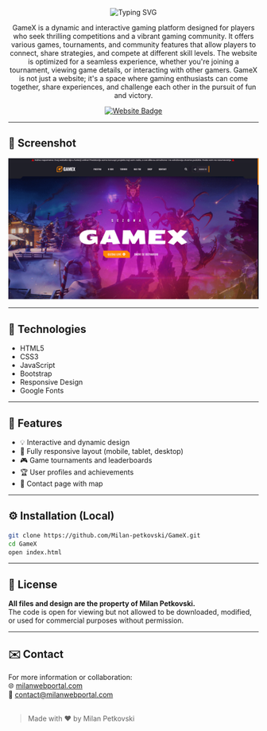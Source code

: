 <p align="center">
  <img src="https://readme-typing-svg.herokuapp.com?font=Fira+Code&size=35&duration=4000&pause=1000&color=fd8506&center=true&vCenter=true&width=500&lines=GameX+Platform;Gaming+Community;Join+the+Action!" alt="Typing SVG" />
</p>

<p align="center">
  GameX is a dynamic and interactive gaming platform designed for players who seek thrilling competitions and a vibrant gaming community. It offers various games, tournaments, and community features that allow players to connect, share strategies, and compete at different skill levels. The website is optimized for a seamless experience, whether you're joining a tournament, viewing game details, or interacting with other gamers. GameX is not just a website; it's a space where gaming enthusiasts can come together, share experiences, and challenge each other in the pursuit of fun and victory.
</p>

<p align="center">
  <a href="https://gamex.milanwebportal.com">
    <img src="https://img.shields.io/badge/Visit-Website-fd8506?style=for-the-badge&logo=google-chrome&logoColor=white" alt="Website Badge">
  </a>
</p>

<hr>

## 📸 Screenshot

![GameX Screenshot](banner.png)

<hr>

## 🚀 Technologies

- HTML5  
- CSS3  
- JavaScript  
- Bootstrap
- Responsive Design  
- Google Fonts

<hr>

## 🎯 Features

- 💡 Interactive and dynamic design
- 📱 Fully responsive layout (mobile, tablet, desktop)
- 🎮 Game tournaments and leaderboards
- 🏆 User profiles and achievements
- 📍 Contact page with map

<hr>

## ⚙️ Installation (Local)

```bash
git clone https://github.com/Milan-petkovski/GameX.git
cd GameX
open index.html
```

<hr>

## 📄 License

**All files and design are the property of Milan Petkovski.**
<br>
The code is open for viewing but not allowed to be downloaded, modified, or used for commercial purposes without permission.

<hr>

## ✉️ Contact

For more information or collaboration:
<br>
🌐 [milanwebportal.com](https://milanwebportal.com)
<br>
📧 [contact@milanwebportal.com](mailto:contact@milanwebportal.com)
<br><br>

> Made with ❤️ by Milan Petkovski

